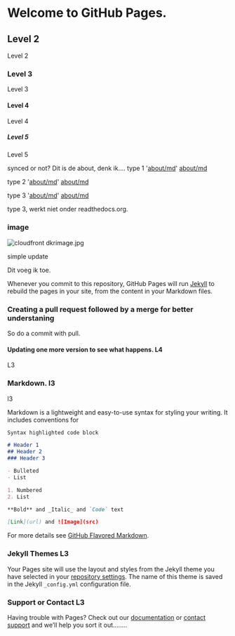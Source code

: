 # Welcome to GitHub Pages.
## Level 2
Level 2

### Level 3
Level 3

#### Level 4
Level 4

##### Level 5
Level 5

synced or not?
Dit is de about, denk ik....
type 1 '[about/md](./about/md.md)' [about/md](./about/md.md)

type 2 '[about/md](about/md.md)' [about/md](about/md.md)

type 3 '[about/md](/about/md.md)' [about/md](/about/md.md)

type 3, werkt niet onder readthedocs.org.
### image
![cloudfront dkrimage.jpg](https://d2nycb7fhhex4i.cloudfront.net/images01/dkrimage.jpg)
  
simple update



Dit voeg ik toe.


Whenever you commit to this repository, GitHub Pages will run [Jekyll](https://jekyllrb.com/) to rebuild the pages in your site, from the content in your Markdown files.


### Creating a pull request followed by a merge for better understaning

So do a commit with pull.

#### Updating one more version to see what happens. L4
L3

### Markdown. l3
l3

Markdown is a lightweight and easy-to-use syntax for styling your writing. It includes conventions for

```markdown
Syntax highlighted code block

# Header 1
## Header 2
### Header 3

- Bulleted
- List

1. Numbered
2. List

**Bold** and _Italic_ and `Code` text

[Link](url) and ![Image](src)
```

For more details see [GitHub Flavored Markdown](https://guides.github.com/features/mastering-markdown/).

### Jekyll Themes L3

Your Pages site will use the layout and styles from the Jekyll theme you have selected in your [repository settings](https://github.com/rienkdekok/dtt/settings). The name of this theme is saved in the Jekyll `_config.yml` configuration file.

### Support or Contact L3

Having trouble with Pages? Check out our [documentation](https://docs.github.com/categories/github-pages-basics/) or [contact support](https://github.com/contact) and we’ll help you sort it out........
<!--stackedit_data:
eyJoaXN0b3J5IjpbLTE2MzY2ODQyODIsLTE2MTc0NjIxNDksLT
c0MzAyMjQ1LDYwOTMyNjI2MSwtNzE5MjU1ODU0XX0=
-->